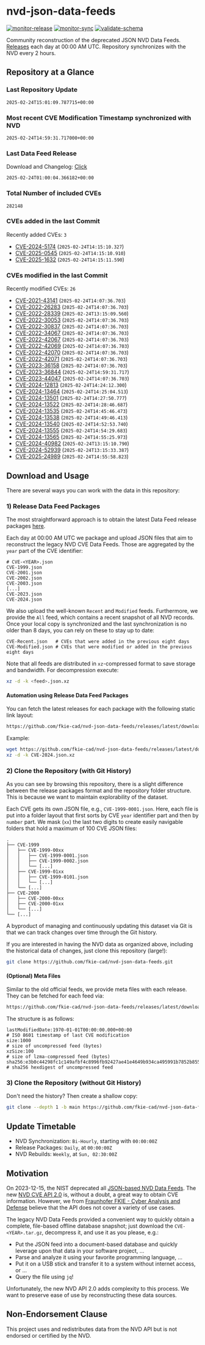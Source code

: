 # nvd-json-data-feeds

[![monitor-release](https://github.com/fkie-cad/nvd-json-data-feeds/actions/workflows/monitor_release.yml/badge.svg)](https://github.com/fkie-cad/nvd-json-data-feeds/actions/workflows/monitor_release.yml)
[![monitor-sync](https://github.com/fkie-cad/nvd-json-data-feeds/actions/workflows/monitor_sync.yml/badge.svg)](https://github.com/fkie-cad/nvd-json-data-feeds/actions/workflows/monitor_sync.yml)
[![validate-schema](https://github.com/fkie-cad/nvd-json-data-feeds/actions/workflows/validate_schema.yml/badge.svg)](https://github.com/fkie-cad/nvd-json-data-feeds/actions/workflows/validate_schema.yml)

Community reconstruction of the deprecated JSON NVD Data Feeds.
[Releases](https://github.com/fkie-cad/nvd-json-data-feeds/releases/latest) each day at 00:00 AM UTC.
Repository synchronizes with the NVD every 2 hours.

## Repository at a Glance

### Last Repository Update

```plain
2025-02-24T15:01:09.787715+00:00
```

### Most recent CVE Modification Timestamp synchronized with NVD

```plain
2025-02-24T14:59:31.717000+00:00
```

### Last Data Feed Release

Download and Changelog: [Click](https://github.com/fkie-cad/nvd-json-data-feeds/releases/latest)

```plain
2025-02-24T01:00:04.366182+00:00
```

### Total Number of included CVEs

```plain
282148
```

### CVEs added in the last Commit

Recently added CVEs: `3`

- [CVE-2024-5174](CVE-2024/CVE-2024-51xx/CVE-2024-5174.json) (`2025-02-24T14:15:10.327`)
- [CVE-2025-0545](CVE-2025/CVE-2025-05xx/CVE-2025-0545.json) (`2025-02-24T14:15:10.910`)
- [CVE-2025-1632](CVE-2025/CVE-2025-16xx/CVE-2025-1632.json) (`2025-02-24T14:15:11.590`)


### CVEs modified in the last Commit

Recently modified CVEs: `26`

- [CVE-2021-43141](CVE-2021/CVE-2021-431xx/CVE-2021-43141.json) (`2025-02-24T14:07:36.703`)
- [CVE-2022-26283](CVE-2022/CVE-2022-262xx/CVE-2022-26283.json) (`2025-02-24T14:07:36.703`)
- [CVE-2022-28339](CVE-2022/CVE-2022-283xx/CVE-2022-28339.json) (`2025-02-24T13:15:09.560`)
- [CVE-2022-30053](CVE-2022/CVE-2022-300xx/CVE-2022-30053.json) (`2025-02-24T14:07:36.703`)
- [CVE-2022-30837](CVE-2022/CVE-2022-308xx/CVE-2022-30837.json) (`2025-02-24T14:07:36.703`)
- [CVE-2022-34067](CVE-2022/CVE-2022-340xx/CVE-2022-34067.json) (`2025-02-24T14:07:36.703`)
- [CVE-2022-42067](CVE-2022/CVE-2022-420xx/CVE-2022-42067.json) (`2025-02-24T14:07:36.703`)
- [CVE-2022-42069](CVE-2022/CVE-2022-420xx/CVE-2022-42069.json) (`2025-02-24T14:07:36.703`)
- [CVE-2022-42070](CVE-2022/CVE-2022-420xx/CVE-2022-42070.json) (`2025-02-24T14:07:36.703`)
- [CVE-2022-42071](CVE-2022/CVE-2022-420xx/CVE-2022-42071.json) (`2025-02-24T14:07:36.703`)
- [CVE-2023-36158](CVE-2023/CVE-2023-361xx/CVE-2023-36158.json) (`2025-02-24T14:07:36.703`)
- [CVE-2023-36844](CVE-2023/CVE-2023-368xx/CVE-2023-36844.json) (`2025-02-24T14:59:31.717`)
- [CVE-2023-44047](CVE-2023/CVE-2023-440xx/CVE-2023-44047.json) (`2025-02-24T14:07:36.703`)
- [CVE-2024-12813](CVE-2024/CVE-2024-128xx/CVE-2024-12813.json) (`2025-02-24T14:24:12.300`)
- [CVE-2024-13464](CVE-2024/CVE-2024-134xx/CVE-2024-13464.json) (`2025-02-24T14:25:04.513`)
- [CVE-2024-13501](CVE-2024/CVE-2024-135xx/CVE-2024-13501.json) (`2025-02-24T14:27:50.777`)
- [CVE-2024-13522](CVE-2024/CVE-2024-135xx/CVE-2024-13522.json) (`2025-02-24T14:28:46.687`)
- [CVE-2024-13535](CVE-2024/CVE-2024-135xx/CVE-2024-13535.json) (`2025-02-24T14:45:46.473`)
- [CVE-2024-13538](CVE-2024/CVE-2024-135xx/CVE-2024-13538.json) (`2025-02-24T14:49:46.413`)
- [CVE-2024-13540](CVE-2024/CVE-2024-135xx/CVE-2024-13540.json) (`2025-02-24T14:52:53.740`)
- [CVE-2024-13555](CVE-2024/CVE-2024-135xx/CVE-2024-13555.json) (`2025-02-24T14:54:29.683`)
- [CVE-2024-13565](CVE-2024/CVE-2024-135xx/CVE-2024-13565.json) (`2025-02-24T14:55:25.973`)
- [CVE-2024-40982](CVE-2024/CVE-2024-409xx/CVE-2024-40982.json) (`2025-02-24T13:15:10.790`)
- [CVE-2024-52939](CVE-2024/CVE-2024-529xx/CVE-2024-52939.json) (`2025-02-24T13:15:33.387`)
- [CVE-2025-24989](CVE-2025/CVE-2025-249xx/CVE-2025-24989.json) (`2025-02-24T14:55:58.823`)


## Download and Usage

There are several ways you can work with the data in this repository:

### 1) Release Data Feed Packages

The most straightforward approach is to obtain the latest Data Feed release packages [here](https://github.com/fkie-cad/nvd-json-data-feeds/releases/latest).

Each day at 00:00 AM UTC we package and upload JSON files that aim to reconstruct the legacy NVD CVE Data Feeds.
Those are aggregated by the `year` part of the CVE identifier:

```
# CVE-<YEAR>.json
CVE-1999.json
CVE-2001.json
CVE-2002.json
CVE-2003.json
[...]
CVE-2023.json
CVE-2024.json
```

We also upload the well-known `Recent` and `Modified` feeds.
Furthermore, we provide the `All` feed, which contains a recent snapshot of all NVD records.
Once your local copy is synchronized and the last synchronization is no older than 8 days, you can rely on these to stay up to date:

```plain
CVE-Recent.json   # CVEs that were added in the previous eight days
CVE-Modified.json # CVEs that were modified or added in the previous eight days
```

Note that all feeds are distributed in `xz`-compressed format to save storage and bandwidth.
For decompression execute:

```sh
xz -d -k <feed>.json.xz
```

#### Automation using Release Data Feed Packages

You can fetch the latest releases for each package with the following static link layout:

```sh
https://github.com/fkie-cad/nvd-json-data-feeds/releases/latest/download/CVE-<YEAR>.json.xz
```

Example:

```sh
wget https://github.com/fkie-cad/nvd-json-data-feeds/releases/latest/download/CVE-2024.json.xz
xz -d -k CVE-2024.json.xz
```

### 2) Clone the Repository (with Git History)

As you can see by browsing this repository, there is a slight difference between the release packages format and the repository folder structure.
This is because we want to maintain explorability of the dataset.

Each CVE gets its own JSON file, e.g., `CVE-1999-0001.json`.
Here, each file is put into a folder layout that first sorts by CVE `year` identifier part and then by `number` part.
We mask (`xx`) the last two digits to create easily navigable folders that hold a maximum of 100 CVE JSON files:

```plain
.
├── CVE-1999
│   ├── CVE-1999-00xx
│   │   ├── CVE-1999-0001.json
│   │   ├── CVE-1999-0002.json
│   │   └── [...]
│   ├── CVE-1999-01xx
│   │   ├── CVE-1999-0101.json
│   │   └── [...]
│   └── [...]
├── CVE-2000
│   ├── CVE-2000-00xx
│   ├── CVE-2000-01xx
│   └── [...]
└── [...]
```

A byproduct of managing and continuously updating this dataset via Git is that we can track changes over time through the Git history.

If you are interested in having the NVD data as organized above, including the historical data of changes, just clone this repository (large!):

```sh
git clone https://github.com/fkie-cad/nvd-json-data-feeds.git
```

#### (Optional) Meta Files

Similar to the old official feeds, we provide meta files with each release. They can be fetched for each feed via:

```sh
https://github.com/fkie-cad/nvd-json-data-feeds/releases/latest/download/CVE-<YEAR>.meta
```

The structure is as follows:

```plain
lastModifiedDate:1970-01-01T00:00:00.000+00:00                          # ISO 8601 timestamp of last CVE modification
size:1000                                                               # size of uncompressed feed (bytes)
xzSize:100                                                              # size of lzma-compressed feed (bytes)
sha256:e3b0c44298fc1c149afbf4c8996fb92427ae41e4649b934ca495991b7852b855 # sha256 hexdigest of uncompressed feed
```

### 3) Clone the Repository (without Git History)

Don't need the history? Then create a shallow copy:

```sh
git clone --depth 1 -b main https://github.com/fkie-cad/nvd-json-data-feeds.git
```


## Update Timetable

* NVD Synchronization: `Bi-Hourly`, starting with `00:00:00Z`
* Release Packages: `Daily`, at `00:00:00Z`
* NVD Rebuilds: `Weekly`, at `Sun, 02:30:00Z`


## Motivation

On 2023-12-15, the NIST deprecated all [JSON-based NVD Data Feeds](https://nvd.nist.gov/vuln/data-feeds#divRetirementBanner-1).
The new [NVD CVE API 2.0](https://nvd.nist.gov/developers/vulnerabilities) is, without a doubt, a great way to obtain CVE information.
However, we from [Fraunhofer FKIE - Cyber Analysis and Defense](https://www.fkie.fraunhofer.de/en/departments/cad.html) believe that the API does not cover a variety of use cases.

The legacy NVD Data Feeds provided a convenient way to quickly obtain a complete, file-based offline database snapshot; just download the `CVE-<YEAR>.tar.gz`, decompress it, and use it as you please, e.g.:

- Put the JSON feed into a document-based database and quickly leverage upon that data in your software project, ...
- Parse and analyze it using your favorite programming language, ...
- Put it on a USB stick and transfer it to a system without internet access, or ...
- Query the file using `jq`!

Unfortunately, the new NVD API 2.0 adds complexity to this process.
We want to preserve ease of use by reconstructing these data sources.

## Non-Endorsement Clause

This project uses and redistributes data from the NVD API but is not endorsed or certified by the NVD.